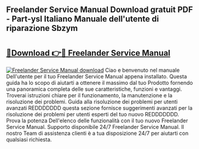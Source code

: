 ## Freelander Service Manual Download gratuit PDF - Part-ysl Italiano Manuale dell'utente di riparazione Sbzym

# <h2><a href="http://dffff8.blite.top/?on=Freelander+Service+Manual">🔗Download 👉🔴 Freelander Service Manual</a></h2>

[![Freelander Service Manual download](https://i.imgur.com/lujVjoI.png)](http://dffff8.blite.top/?on=Freelander+Service+Manual)
Ciao e benvenuto nel manuale Dell'utente per il tuo Freelander Service Manual appena installato. Questa guida ha lo scopo di aiutarti a ottenere il massimo dal tuo Prodotto fornendo una panoramica completa delle sue caratteristiche, funzioni e vantaggi. Troverai istruzioni chiare per il funzionamento, la manutenzione e la risoluzione dei problemi. Guida alla risoluzione dei problemi per utenti avanzati REDDDDDDD questa sezione fornisce suggerimenti avanzati per la risoluzione dei problemi per utenti esperti del tuo nuovo REDDDDDDD. Prova la potenza Dell'elenco delle funzionalità con il tuo nuovo Freelander Service Manual. Supporto disponibile 24/7 Freelander Service Manual. Il nostro Team di assistenza clienti è a tua disposizione 24/7 per aiutarti con qualsiasi richiesta.
